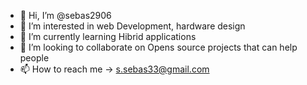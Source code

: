 - 👋 Hi, I’m @sebas2906
- 👀 I’m interested in web Development, hardware design
- 🌱 I’m currently learning Hibrid applications
- 💞️ I’m looking to collaborate on Opens source projects that can help people
- 📫 How to reach me -> s.sebas33@gmail.com

